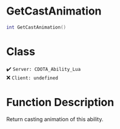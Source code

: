 # GetCastAnimation
```lua
int GetCastAnimation()
```
# Class
✔️ `Server: CDOTA_Ability_Lua`  
❌ `Client: undefined`  

# Function Description
Return casting animation of this ability.

